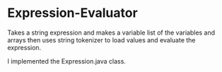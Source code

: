# Expression-Evaluator
Takes a string expression and makes a variable list of the variables and arrays then uses string tokenizer to load values and evaluate the expression.

I implemented the Expression.java class.
